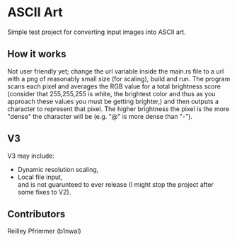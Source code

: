 # ASCII Art

Simple test project for converting input images into ASCII art.

## How it works

Not user friendly yet; change the url variable inside the main.rs file to a url with a png of reasonably small size (for scaling), build and run.
The program scans each pixel and averages the RGB value for a total brightness score (consider that 255,255,255 is white, the brightest color and thus as you approach these values you must be getting brighter,) and then outputs a character to represent that pixel. The higher brightness the pixel is the more "dense" the character will be (e.g. "@" is more dense than "-").

## V3

V3 may include:  
* Dynamic resolution scaling,
* Local file input,  
and is not guarunteed to ever release (I might stop the project after some fixes to V2).

## Contributors

Reilley Pfrimmer (b1nwal)
